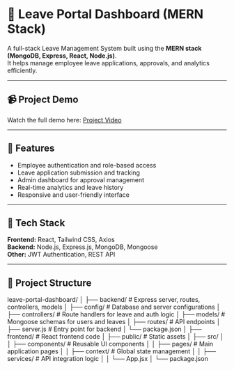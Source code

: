 # 📝 Leave Portal Dashboard (MERN Stack)

A full-stack Leave Management System built using the **MERN stack (MongoDB, Express, React, Node.js)**.  
It helps manage employee leave applications, approvals, and analytics efficiently.

---

## 📹 Project Demo

Watch the full demo here: [Project Video](https://drive.google.com/file/d/1jS-My_zxDNJWFdR7q39ECGmNzKg9PRYi/view?usp=sharing)

---

## 🚀 Features

- Employee authentication and role-based access  
- Leave application submission and tracking  
- Admin dashboard for approval management  
- Real-time analytics and leave history  
- Responsive and user-friendly interface

---

## 🧰 Tech Stack

**Frontend:** React, Tailwind CSS, Axios  
**Backend:** Node.js, Express.js, MongoDB, Mongoose  
**Other:** JWT Authentication, REST API

---

## 📂 Project Structure

leave-portal-dashboard/
│
├── backend/ # Express server, routes, controllers, models
│ ├── config/ # Database and server configurations
│ ├── controllers/ # Route handlers for leave and auth logic
│ ├── models/ # Mongoose schemas for users and leaves
│ ├── routes/ # API endpoints
│ ├── server.js # Entry point for backend
│ └── package.json
│
├── frontend/ # React frontend code
│ ├── public/ # Static assets
│ ├── src/
│ │ ├── components/ # Reusable UI components
│ │ ├── pages/ # Main application pages
│ │ ├── context/ # Global state management
│ │ ├── services/ # API integration logic
│ │ └── App.jsx
│ └── package.json

